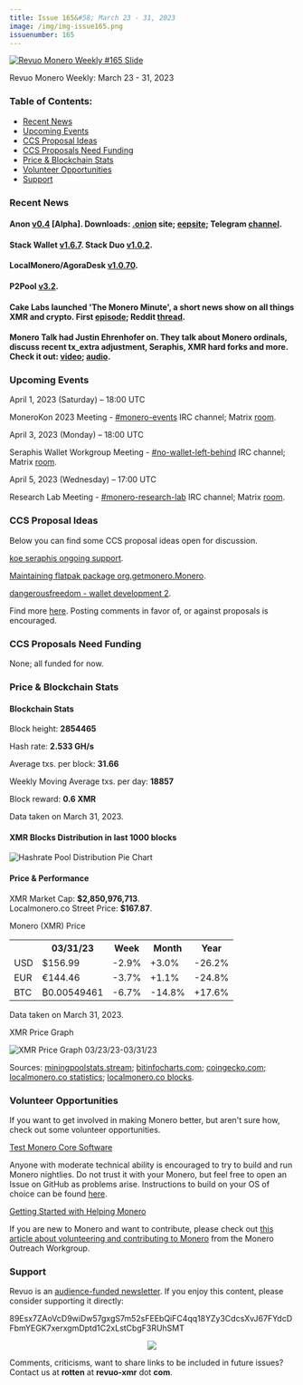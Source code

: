 ```yaml
---
title: Issue 165&#58; March 23 - 31, 2023
image: /img/img-issue165.png
issuenumber: 165
---
```

[<img src="/img/img-issue165.png" alt="Revuo Monero Weekly #165 Slide" class="img-lead">](/issue-165.html)

<p class="text-lead">Revuo Monero Weekly: March 23 - 31, 2023</p>
<!--more-->

<h3>Table of Contents:</h3>
<ul class="contents">
    <li><a href="#news">Recent News</a></li>
    <li><a href="#events">Upcoming Events</a></li>
    <li><a href="#ideas">CCS Proposal Ideas</a></li>
    <li><a href="#proposals">CCS Proposals Need Funding</a></li>
    <li><a href="#stats">Price & Blockchain Stats</a></li>
    <li><a href="#volunteer">Volunteer Opportunities</a></li>
    <li><a href="#support">Support</a></li>
</ul>

<h3 id="news">Recent News</h3>

<div class="newsbyte">
    <h4>Anon <a href="https://gitea.com/ANONERO/ANON/releases/tag/v0.4" target="_blank">v0.4</a> [Alpha]. Downloads: <a href="anonero5wmhraxqsvzq2ncgptq6gq45qoto6fnkfwughfl4gbt44swad.onion" target="_blank">.onion</a> site; <a href="rprz4pus37f5o5elhv7arzasfr2mf2ospvbkl236vpqjajjlieeq.b32.i2p" target="_blank">eepsite</a>; Telegram <a href="https://t.me/anoneroapks" target="_blank">channel</a>.</h4>
</div>

<div class="newsbyte">
    <h4>Stack Wallet <a href="https://github.com/cypherstack/stack_wallet/releases/tag/build_149" target="_blank">v1.6.7</a>. Stack Duo <a href="https://github.com/cypherstack/stack_duo/releases/tag/build_004" target="_blank">v1.0.2</a>.</h4>
</div>

<div class="newsbyte">
    <h4>LocalMonero/AgoraDesk <a href="https://github.com/AgoraDesk-LocalMonero/agoradesk-app-foss/releases/tag/v1.0.70" target="_blank">v1.0.70</a>.</h4>
</div>

<div class="newsbyte">
    <h4>P2Pool <a href="https://github.com/SChernykh/p2pool/releases/tag/v3.2" target="_blank">v3.2</a>.</h4>
</div>

<div class="newsbyte">
    <h4>Cake Labs launched 'The Monero Minute', a short news show on all things XMR and crypto. First <a href="https://piped.adminforge.de/watch?v=6Q7eojkd0H4" target="_blank">episode</a>; Reddit <a href="https://teddit.adminforge.de/r/Monero/comments/126zb50/the_monero_minute_new_by_monerocom/" target="_blank">thread</a>.</h4>
</div>

<div class="newsbyte">
    <h4>Monero Talk had Justin Ehrenhofer on. They talk about Monero ordinals, discuss recent tx_extra adjustment, Seraphis, XMR hard forks and more. Check it out: <a href="https://piped.adminforge.de/watch?v=Bm7sD6do7Ls" target="_blank">video</a>; <a href="https://www.monerotalk.live/maintaining-monero-s-fungibility-in-light-of-nfts-tx-extra-steganography-w-justin-ehrenhofer" target="_blank">audio</a>.</h4>
</div>

<h3 id="events">Upcoming Events</h3>

<div class="event">
    <p class="date" markdown="1">April 1, 2023 (Saturday) – 18:00 UTC</p>
    <p markdown="1">MoneroKon 2023 Meeting - <a href="irc://irc.libera.chat/#monero-events" target="_blank">#monero-events</a> IRC channel; Matrix <a href="https://matrix.to/#/#monero-events:monero.social" target="_blank">room</a>.</p>
</div>

<div class="event">
    <p class="date" markdown="1">April 3, 2023 (Monday) – 18:00 UTC</p>
    <p markdown="1">Seraphis Wallet Workgroup Meeting - <a href="irc://irc.libera.chat/#no-wallet-left-behind" target="_blank">#no-wallet-left-behind</a> IRC channel; Matrix <a href="https://matrix.to/#/#no-wallet-left-behind:monero.social" target="_blank">room</a>.</p>
</div>

<div class="event">
    <p class="date" markdown="1">April 5, 2023 (Wednesday) – 17:00 UTC</p>
    <p markdown="1">Research Lab Meeting - <a href="irc://irc.libera.chat/#monero-research-lab" target="_blank">#monero-research-lab</a> IRC channel; Matrix <a href="https://matrix.to/#/#monero-research-lab:monero.social" target="_blank">room</a>.</p>
</div>

<h3 id="ideas">CCS Proposal Ideas</h3>

<p>Below you can find some CCS proposal ideas open for discussion.</p>

<div class="proposal">
<p><a href="https://repo.getmonero.org/monero-project/ccs-proposals/-/merge_requests/384" target="_blank">koe seraphis ongoing support</a>.</p>
</div>

<div class="proposal">
<p><a href="https://repo.getmonero.org/monero-project/ccs-proposals/-/merge_requests/381" target="_blank">Maintaining flatpak package org.getmonero.Monero</a>.</p>
</div>

<div class="proposal">
<p><a href="https://repo.getmonero.org/monero-project/ccs-proposals/-/merge_requests/377" target="_blank">dangerousfreedom - wallet development 2</a>.</p>
</div>

<div class="proposal">
<p>Find more <a href="https://ccs.getmonero.org/ideas/" target="_blank">here</a>. Posting comments in favor of, or against proposals is encouraged.</p>
</div>

<h3 id="proposals">CCS Proposals Need Funding</h3>

<p>None; all funded for now.</p>

<h3 id="stats">Price & Blockchain Stats</h3>

<h4 class="stat">Blockchain Stats</h4>

<div class="bcstats">
    <p>Block height: <b>2854465</b></p>
    <p>Hash rate: <b>2.533 GH/s</b></p>
    <p>Average txs. per block: <b>31.66</b></p>
    <p>Weekly Moving Average txs. per day: <b>18857</b></p>
    <p>Block reward: <b>0.6 XMR</b></p>
</div>
<p class="note">Data taken on March 31, 2023.</p>

<h4 class="stat">XMR Blocks Distribution in last 1000 blocks</h4>
<p><img src="/img/hashrate-pool-distribution-03311.png" alt="Hashrate Pool Distribution Pie Chart"/></p>

<h4 class="stat" id="price-stat">Price & Performance</h4>

<div class="price-intro">XMR Market Cap: <b>$2,850,976,713</b>.<br/>Localmonero.co Street Price: <b>$167.87</b>.</div>

<p class="table-title">Monero (XMR) Price</p>
<table class="price-table">
  <tr class="row1">
    <th></th>
    <th>03/31/23</th>
    <th>Week</th>
    <th>Month</th>
    <th>Year</th>
  </tr>
  <tr>
    <td data-th="XMR to">USD</td>
    <td data-th="03/31/23">$156.99</td>
    <td data-th="Week" class="red">-2.9%</td>
    <td data-th="Month" class="green">+3.0%</td>
    <td data-th="Year" class="red">-26.2%</td>
  </tr>
  <tr class="row3">
    <td data-th="XMR to">EUR</td>
    <td data-th="03/31/23">€144.46</td>
    <td data-th="Week" class="red">-3.7%</td>
    <td data-th="Month" class="green">+1.1%</td>
    <td data-th="Year" class="red">-24.8%</td>
  </tr>
  <tr>
    <td data-th="XMR to">BTC</td>
    <td data-th="03/31/23">₿0.00549461</td>
    <td data-th="Week" class="red">-6.7%</td>
    <td data-th="Month" class="red">-14.8%</td>
    <td data-th="Year" class="green">+17.6%</td>
  </tr>
</table>
<p class="note">Data taken on March 31, 2023.</p>

<p class="table-title">XMR Price Graph</p>

![XMR Price Graph 03/23/23-03/31/23](/img/weekly-chart-03311.png "XMR Price Graph 03/23/23-03/31/23")

Sources: <a href="https://miningpoolstats.stream/monero" target="_blank">miningpoolstats.stream</a>; <a href="https://bitinfocharts.com/monero/" target="_blank">bitinfocharts.com</a>; <a href="https://www.coingecko.com/en/coins/monero" target="_blank">coingecko.com</a>; <a href="https://localmonero.co/statistics" target="_blank">localmonero.co statistics</a>; <a href="https://localmonero.co/blocks" target="_blank">localmonero.co blocks</a>.

<h3 id="volunteer">Volunteer Opportunities</h3>

<p>If you want to get involved in making Monero better, but aren't sure how, check out some volunteer opportunities.</p>

<div class="newsbyte">
    <p class="date"><a href="https://github.com/monero-project/monero" target="_blank">Test Monero Core Software</a></p>
    <p>Anyone with moderate technical ability is encouraged to try to build and run Monero nightlies. Do not trust it with your Monero, but feel free to open an Issue on GitHub as problems arise. Instructions to build on your OS of choice can be found <a href="https://github.com/monero-project/monero#compiling-monero-from-source" target="_blank">here</a>. </p>
</div>

<div class="newsbyte">
    <p class="date"><a href="https://github.com/monero-project/monero" target="_blank">Getting Started with Helping Monero</a></p>
    <p>If you are new to Monero and want to contribute, please check out <a href="https://www.monerooutreach.org/stories/getting-started-helping-monero.php" target="_blank">this article about volunteering and contributing to Monero</a> from the Monero Outreach Workgroup. </p>
</div>

<h3 id="support">Support</h3>

<p markdown="1">Revuo is an <a href="https://revuo-xmr.com/support/">audience-funded newsletter</a>. If you enjoy this content, please consider supporting it directly:</p>

<p class="address" markdown="1">89Esx7ZAoVcD9wiDw57gxgS7m52sFEEbQiFC4qq18YZy3CdcsXvJ67FYdcDFbmYEGK7xerxgmDptd1C2xLstCbgF3RUhSMT</p>

<p><center><a href="monero:89Esx7ZAoVcD9wiDw57gxgS7m52sFEEbQiFC4qq18YZy3CdcsXvJ67FYdcDFbmYEGK7xerxgmDptd1C2xLstCbgF3RUhSMT" class="qr"><img src="/img/donate-monero.jpg" style="max-width: 200px;"/></a></center></p>

Comments, criticisms, want to share links to be included in future issues? Contact us at **rotten** at **revuo-xmr** dot **com**.

